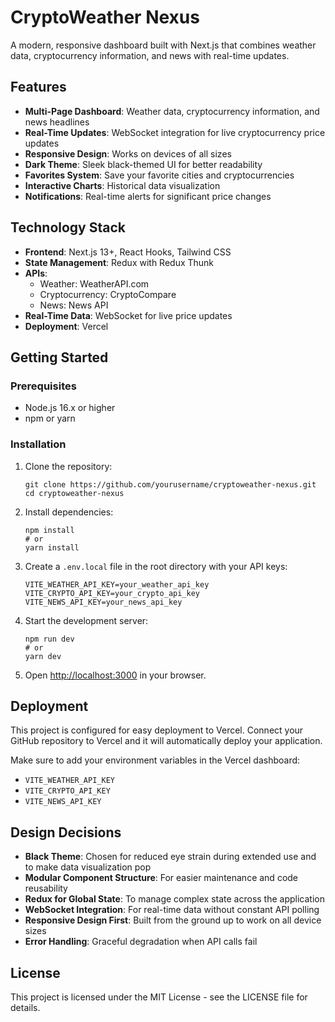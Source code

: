 # CryptoWeather Nexus

A modern, responsive dashboard built with Next.js that combines weather data, cryptocurrency information, and news with real-time updates.

## Features

- **Multi-Page Dashboard**: Weather data, cryptocurrency information, and news headlines
- **Real-Time Updates**: WebSocket integration for live cryptocurrency price updates
- **Responsive Design**: Works on devices of all sizes
- **Dark Theme**: Sleek black-themed UI for better readability
- **Favorites System**: Save your favorite cities and cryptocurrencies
- **Interactive Charts**: Historical data visualization
- **Notifications**: Real-time alerts for significant price changes

## Technology Stack

- **Frontend**: Next.js 13+, React Hooks, Tailwind CSS
- **State Management**: Redux with Redux Thunk
- **APIs**: 
  - Weather: WeatherAPI.com
  - Cryptocurrency: CryptoCompare
  - News: News API
- **Real-Time Data**: WebSocket for live price updates
- **Deployment**: Vercel

## Getting Started

### Prerequisites

- Node.js 16.x or higher
- npm or yarn

### Installation

1. Clone the repository:
   ```
   git clone https://github.com/yourusername/cryptoweather-nexus.git
   cd cryptoweather-nexus
   ```

2. Install dependencies:
   ```
   npm install
   # or
   yarn install
   ```

3. Create a `.env.local` file in the root directory with your API keys:
   ```
   VITE_WEATHER_API_KEY=your_weather_api_key
   VITE_CRYPTO_API_KEY=your_crypto_api_key
   VITE_NEWS_API_KEY=your_news_api_key
   ```

4. Start the development server:
   ```
   npm run dev
   # or
   yarn dev
   ```

5. Open [http://localhost:3000](http://localhost:3000) in your browser.

## Deployment

This project is configured for easy deployment to Vercel. Connect your GitHub repository to Vercel and it will automatically deploy your application.

Make sure to add your environment variables in the Vercel dashboard:
- `VITE_WEATHER_API_KEY`
- `VITE_CRYPTO_API_KEY`
- `VITE_NEWS_API_KEY`

## Design Decisions

- **Black Theme**: Chosen for reduced eye strain during extended use and to make data visualization pop
- **Modular Component Structure**: For easier maintenance and code reusability
- **Redux for Global State**: To manage complex state across the application
- **WebSocket Integration**: For real-time data without constant API polling
- **Responsive Design First**: Built from the ground up to work on all device sizes
- **Error Handling**: Graceful degradation when API calls fail

## License

This project is licensed under the MIT License - see the LICENSE file for details.
